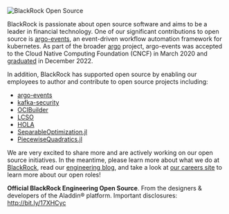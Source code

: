 ![BlackRock Open Source](https://github.com/blackrock/.github/blob/main/images/blk-ossp2.png) 

BlackRock is passionate about open source software and aims to be a leader in financial technology.
One of our significant contributions to open source is [argo-events](https://github.com/argoproj/argo-events), an
event-driven workflow automation framework for kubernetes. As part of the broader [argo](https://github.com/argoproj) 
project, argo-events was accepted to the Cloud Native Computing Foundation (CNCF) in March 2020 and 
[graduated](https://www.cncf.io/announcements/2022/12/06/the-cloud-native-computing-foundation-announces-argo-has-graduated/) 
in December 2022. 

In addition, BlackRock has supported open source by enabling our employees to author and contribute to open source projects including:

* [argo-events](https://github.com/argoproj/argo-events) 
* [kafka-security](https://medium.com/blackrock-engineering/utilizing-oauth-for-kafka-security-5c1da9f3d3d) 
* [OCIBuilder](https://medium.com/blackrock-engineering/ocibuilder-an-easy-button-for-building-oci-container-images-8272d0f5cc62)
* [LCSO](https://medium.com/blackrock-engineering/writing-an-optimization-library-in-rust-588628c0e500)  
* [HOLA](https://medium.com/blackrock-engineering/hola-optimization-a-lightweight-hyperparameter-optimization-software-package-321cc7c2bf4c)
* [SeparableOptimization.jl](https://github.com/JuliaFirstOrder/SeparableOptimization.jl) 
* [PiecewiseQuadratics.jl](https://github.com/JuliaFirstOrder/PiecewiseQuadratics.jl) 

We are very excited to share more and are actively working on our open source initiatives. In the meantime, please learn more about what we do at [BlackRock](https://www.blackrock.com), read our [engineering blog](https://medium.com/blackrock-engineering), and take a look at [our careers site](https://careers.blackrock.com/life-at-blackrock-2/technology/) to learn more about our open roles!


**Official BlackRock Engineering Open Source**. From the designers & developers of the Aladdin® platform. Important disclosures: http://bit.ly/17XHCyc
